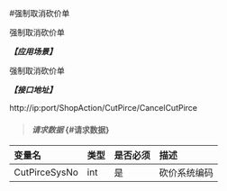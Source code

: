 #强制取消砍价单

强制取消砍价单

_**【应用场景】**_

强制取消砍价单

_**【接口地址】**_

http://ip:port/ShopAction/CutPirce/CancelCutPirce

> #### _请求数据_ {#请求数据}

| 变量名 | 类型 | 是否必须 | 描述 |
| :--- | :--- | :--- | :--- |
| CutPirceSysNo| int | 是 | 砍价系统编码 |










